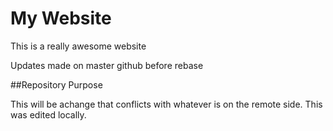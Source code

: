 # My Website 

This is a really awesome website

Updates made on master github before rebase

##Repository Purpose

This will be  achange that conflicts with whatever is on the remote side.
This was edited locally.